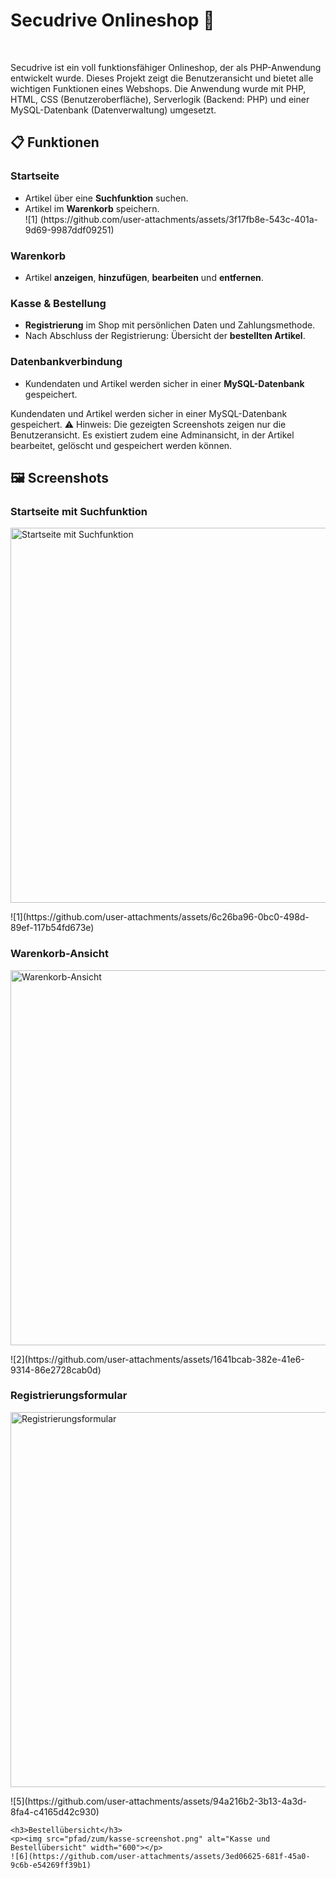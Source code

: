 <h1>Secudrive Onlineshop 🚀</h1> <br>
<p>Secudrive ist ein voll funktionsfähiger Onlineshop, der als PHP-Anwendung entwickelt wurde. Dieses Projekt zeigt die Benutzeransicht und bietet alle wichtigen Funktionen eines Webshops. Die Anwendung wurde mit PHP, HTML, CSS (Benutzeroberfläche), Serverlogik (Backend: PHP) und einer MySQL-Datenbank (Datenverwaltung) umgesetzt.</p>

<section>
<h2>📋 Funktionen</h2>
  
<h3>Startseite</h3>
<ul>
  <li>Artikel über eine <strong>Suchfunktion</strong> suchen.</li>
  <li>Artikel im <strong>Warenkorb</strong> speichern.</li>
  ![1]
  (https://github.com/user-attachments/assets/3f17fb8e-543c-401a-9d69-9987ddf09251)
</ul>
  
<h3>Warenkorb</h3>
  <ul>
    <li>Artikel <strong>anzeigen</strong>, <strong>hinzufügen</strong>, <strong>bearbeiten</strong> und <strong>entfernen</strong>.</li>
  </ul>
  
<h3>Kasse &amp; Bestellung</h3>
  <ul>
    <li><strong>Registrierung</strong> im Shop mit persönlichen Daten und Zahlungsmethode.</li>
    <li>Nach Abschluss der Registrierung: Übersicht der <strong>bestellten Artikel</strong>.</li>
  </ul>
  
<h3>Datenbankverbindung</h3>
  <ul>
    <li>Kundendaten und Artikel werden sicher in einer <strong>MySQL-Datenbank</strong> gespeichert.</li>
  </ul>
</section>


Kundendaten und Artikel werden sicher in einer MySQL-Datenbank gespeichert.
⚠️ Hinweis: Die gezeigten Screenshots zeigen nur die Benutzeransicht. Es existiert zudem eine Adminansicht, in der Artikel bearbeitet, gelöscht und gespeichert werden können.

<section>
  <h2>🖼️ Screenshots</h2>
  
  <div>
    <h3>Startseite mit Suchfunktion</h3>
    <p><img src="pfad/zum/startseite-screenshot.png" alt="Startseite mit Suchfunktion" width="600"></p>
    ![1](https://github.com/user-attachments/assets/6c26ba96-0bc0-498d-89ef-117b54fd673e)
  </div>
  
  <div>
    <h3>Warenkorb-Ansicht</h3>
    <p><img src="pfad/zum/warenkorb-screenshot.png" alt="Warenkorb-Ansicht" width="600"></p>
    ![2](https://github.com/user-attachments/assets/1641bcab-382e-41e6-9314-86e2728cab0d)
  </div>
  
  <div>
     <div>
    <h3>Registrierungsformular</h3>
    <p><img src="pfad/zum/registrierung-screenshot.png" alt="Registrierungsformular" width="600"></p>
    ![5](https://github.com/user-attachments/assets/94a216b2-3b13-4a3d-8fa4-c4165d42c930)
  </div>

    <h3>Bestellübersicht</h3>
    <p><img src="pfad/zum/kasse-screenshot.png" alt="Kasse und Bestellübersicht" width="600"></p>
    ![6](https://github.com/user-attachments/assets/3ed06625-681f-45a0-9c6b-e54269ff39b1)
  </div> 
</section>
